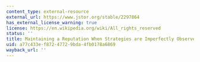 ```yaml
---
content_type: external-resource
external_url: https://www.jstor.org/stable/2297864
has_external_license_warning: true
license: https://en.wikipedia.org/wiki/All_rights_reserved
status: ''
title: Maintaining a Reputation When Strategies are Imperfectly Observed
uid: a77c433e-f872-4772-9bda-4fb0178a6869
wayback_url: ''
---
```

